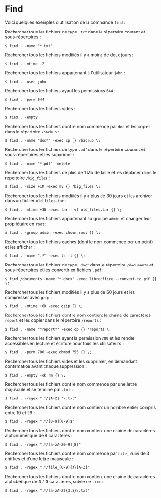 # Find

Voici quelques exemples d'utilisation de la commande `find` :

Rechercher tous les fichiers de type `.txt` dans le répertoire courant et sous-répertoires :

```shell
$ find . -name "*.txt"
```

Rechercher tous les fichiers modifiés il y a moins de deux jours :

```shell
$ find . -mtime -2
```

Rechercher tous les fichiers appartenant à l'utilisateur `john` :

```shell
$ find . -user john
```

Rechercher tous les fichiers ayant les permissions `644` :

```shell
$ find . -perm 644
```

Rechercher tous les fichiers vides :

```shell
$ find . -empty
```

Rechercher tous les fichiers dont le nom commence par `doc` et les copier dans le répertoire `/backup` :

```shell
$ find . -name "doc*" -exec cp {} /backup \;
```

Rechercher tous les fichiers de type `.pdf` dans le répertoire courant et sous-répertoires et les supprimer :

```shell
$ find . -name "*.pdf" -delete
```

Rechercher tous les fichiers de plus de 1 Mo de taille et les déplacer dans le répertoire `/big_files` :

```shell
$ find . -size +1M -exec mv {} /big_files \;
```

Rechercher tous les fichiers modifiés il y a plus de 30 jours et les archiver dans un fichier `old_files.tar` :

```shell
$ find . -mtime +30 -exec tar -rvf old_files.tar {} \;
```

Rechercher tous les fichiers appartenant au groupe `admin` et changer leur propriétaire en `root` :

```shell
$ find . -group admin -exec chown root {} \;
```

Rechercher tous les fichiers cachés (dont le nom commence par un point) et les afficher :

```shell
$ find . -name ".*" -exec ls -l {} \;
```

Rechercher tous les fichiers de type `.docx` dans le répertoire `/documents` et sous-répertoires et les convertir en fichiers `.pdf` :

```shell
$ find /documents -name "*.docx" -exec libreoffice --convert-to pdf {} \;
```

Rechercher tous les fichiers modifiés il y a plus de 60 jours et les compresser avec `gzip` :

```shell
$ find . -mtime +60 -exec gzip {} \;
```

Rechercher tous les fichiers dont le nom contient la chaîne de caractères `report` et les copier dans le répertoire `/reports` :

```shell
$ find . -name "*report*" -exec cp {} /reports \;
```

Rechercher tous les fichiers ayant la permission `700` et les rendre accessibles en lecture et écriture pour tous les utilisateurs :

```shell
$ find . -perm 700 -exec chmod 755 {} \;
```

Rechercher tous les fichiers vides et les supprimer, en demandant confirmation avant chaque suppression :

```shell
$ find . -empty -ok rm {} \;
```

Rechercher tous les fichiers dont le nom commence par une lettre majuscule et se termine par `.txt` :

```shell
$ find . -regex ".*/[A-Z].*\.txt"
```

Rechercher tous les fichiers dont le nom contient un nombre entier compris entre 10 et 99 :

```shell
$ find . -regex ".*/[0-9][0-9]$"
```

Rechercher tous les fichiers dont le nom contient une chaîne de caractères alphanumérique de 8 caractères :

```shell
$ find . -regex ".*/[a-zA-Z0-9]{8}"
```

Rechercher tous les fichiers dont le nom commence par `file_` suivi de 3 chiffres et d'une lettre majuscule :

```shell
$ find . -regex ".*/file_[0-9]{3}[A-Z]"
```

Rechercher tous les fichiers dont le nom contient une chaîne de caractères alphabétique de 3 à 5 caractères, suivie de `.txt` :

```shell
$ find . -regex ".*/[a-zA-Z]{3,5}\.txt"
```
